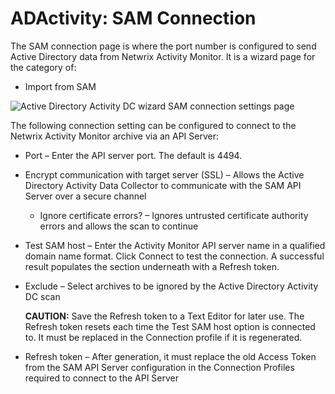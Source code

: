 # ADActivity: SAM Connection

The SAM connection page is where the port number is configured to send Active Directory data from Netwrix Activity Monitor. It is a wizard page for the category of:

- Import from SAM

![Active Directory Activity DC wizard SAM connection settings page](/img/product_docs/activitymonitor/config/activedirectory/namconnection.png)

The following connection setting can be configured to connect to the Netwrix Activity Monitor archive via an API Server:

- Port – Enter the API server port. The default is 4494.
- Encrypt communication with target server (SSL) – Allows the Active Directory Activity Data Collector to communicate with the SAM API Server over a secure channel

  - Ignore certificate errors? – Ignores untrusted certificate authority errors and allows the scan to continue
- Test SAM host – Enter the Activity Monitor API server name in a qualified domain name format. Click Connect to test the connection. A successful result populates the section underneath with a Refresh token.
- Exclude – Select archives to be ignored by the Active Directory Activity DC scan

  __CAUTION:__ Save the Refresh token to a Text Editor for later use. The Refresh token resets each time the Test SAM host option is connected to. It must be replaced in the Connection profile if it is regenerated.
- Refresh token – After generation, it must replace the old Access Token from the SAM API Server configuration in the Connection Profiles required to connect to the API Server

